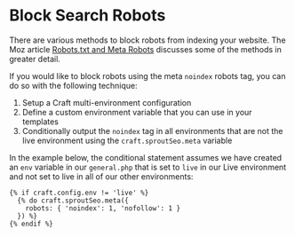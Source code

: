 # Block Search Robots

There are various methods to block robots from indexing your website. The Moz article [Robots.txt and Meta Robots](https://moz.com/learn/seo/robotstxt) discusses some of the methods in greater detail.

If you would like to block robots using the meta `noindex` robots tag, you can do so with the following technique:

1. Setup a Craft multi-environment configuration
2. Define a custom environment variable that you can use in your templates
3. Conditionally output the `noindex` tag in all environments that are not the live environment using the `craft.sproutSeo.meta` variable

In the example below, the conditional statement assumes we have created an `env` variable in our `general.php` that is set to `live` in our Live environment and not set to live in all of our other environments: 

``` twig
{% if craft.config.env != 'live' %}
  {% do craft.sproutSeo.meta({
    robots: { 'noindex': 1, 'nofollow': 1 }
  }) %}
{% endif %}
```